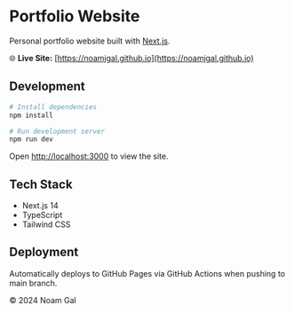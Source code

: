 # Portfolio Website

Personal portfolio website built with [Next.js](https://nextjs.org).

🌐 **Live Site:** [https://noamjgal.github.io](https://noamjgal.github.io)

## Development

```bash
# Install dependencies
npm install

# Run development server
npm run dev
```

Open [http://localhost:3000](http://localhost:3000) to view the site.

## Tech Stack
- Next.js 14
- TypeScript
- Tailwind CSS

## Deployment
Automatically deploys to GitHub Pages via GitHub Actions when pushing to main branch.

© 2024 Noam Gal
